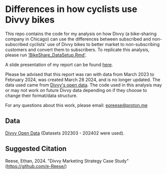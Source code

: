 # Differences in how cyclists use Divvy bikes
This repo contains the code for my analysis on how Divvy (a bike-sharing company in Chicago) can use the differences between subscribed and non-subscribed cyclists' use of Divvy bikes 
to better market to non-subscribing customers and convert them to subscribers. To replicate this analysis, please run ['BikeShare_DataSetup.Rmd'](https://github.com/e-Reese/DivvyMarketing_ExploratoryCaseStudy/blob/main/BikeShare_DataSetup.Rmd).

A slide presentation of my report can be found [here](https://docs.google.com/presentation/d/1lF3xD_C3I-1FnUPe26OEGgCbmnA_6NXxu1_tk0Lldjc/edit?usp=sharing).

Please be advised that this report was ran with data from March 2023 to February 2024, was created March 28 2024, and is no longer updated. The data used came from [Divvy's open data](https://divvy-tripdata.s3.amazonaws.com/index.html). 
The code used in this analysis may or may not work on future Divvy data depending on if they choose to change their format/data structure.

For any questions about this work, please email: <a href="mailto:eoreese@proton.me">eoreese@proton.me</a>

## Data
[Divvy Open Data](https://divvy-tripdata.s3.amazonaws.com/index.html) (Datasets 202303 - 202402 were used).

## Suggested Citation
Reese, Ethan, 2024. "Divvy Marketing Strategy Case Study" (https://github.com/e-Reese/)
